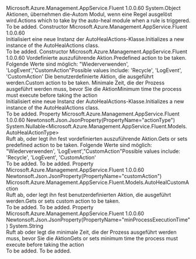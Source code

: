 <Type Name="AutoHealActions" FullName="Microsoft.Azure.Management.AppService.Fluent.Models.AutoHealActions">
  <TypeSignature Language="C#" Value="public class AutoHealActions" />
  <TypeSignature Language="ILAsm" Value=".class public auto ansi beforefieldinit AutoHealActions extends System.Object" />
  <TypeSignature Language="DocId" Value="T:Microsoft.Azure.Management.AppService.Fluent.Models.AutoHealActions" />
  <TypeSignature Language="VB.NET" Value="Public Class AutoHealActions" />
  <TypeSignature Language="F#" Value="type AutoHealActions = class" />
  <AssemblyInfo>
    <AssemblyName>Microsoft.Azure.Management.AppService.Fluent</AssemblyName>
    <AssemblyVersion>1.0.0.60</AssemblyVersion>
  </AssemblyInfo>
  <Base>
    <BaseTypeName>System.Object</BaseTypeName>
  </Base>
  <Interfaces />
  <Docs>
    <summary>
            <span data-ttu-id="04d50-101">Aktionen, übernehmen die-Autom Modul, wenn eine Regel ausgelöst wird.</span><span class="sxs-lookup"><span data-stu-id="04d50-101">Actions which to take by the auto-heal module when a rule is triggered.</span></span>
            </summary>
    <remarks>To be added.</remarks>
  </Docs>
  <Members>
    <Member MemberName=".ctor">
      <MemberSignature Language="C#" Value="public AutoHealActions ();" />
      <MemberSignature Language="ILAsm" Value=".method public hidebysig specialname rtspecialname instance void .ctor() cil managed" />
      <MemberSignature Language="DocId" Value="M:Microsoft.Azure.Management.AppService.Fluent.Models.AutoHealActions.#ctor" />
      <MemberSignature Language="VB.NET" Value="Public Sub New ()" />
      <MemberType>Constructor</MemberType>
      <AssemblyInfo>
        <AssemblyName>Microsoft.Azure.Management.AppService.Fluent</AssemblyName>
        <AssemblyVersion>1.0.0.60</AssemblyVersion>
      </AssemblyInfo>
      <Parameters />
      <Docs>
        <summary>
            <span data-ttu-id="04d50-102">Initialisiert eine neue Instanz der AutoHealActions-Klasse.</span><span class="sxs-lookup"><span data-stu-id="04d50-102">Initializes a new instance of the AutoHealActions class.</span></span>
            </summary>
        <remarks>To be added.</remarks>
      </Docs>
    </Member>
    <Member MemberName=".ctor">
      <MemberSignature Language="C#" Value="public AutoHealActions (Nullable&lt;Microsoft.Azure.Management.AppService.Fluent.Models.AutoHealActionType&gt; actionType = null, Microsoft.Azure.Management.AppService.Fluent.Models.AutoHealCustomAction customAction = null, string minProcessExecutionTime = null);" />
      <MemberSignature Language="ILAsm" Value=".method public hidebysig specialname rtspecialname instance void .ctor(valuetype System.Nullable`1&lt;valuetype Microsoft.Azure.Management.AppService.Fluent.Models.AutoHealActionType&gt; actionType, class Microsoft.Azure.Management.AppService.Fluent.Models.AutoHealCustomAction customAction, string minProcessExecutionTime) cil managed" />
      <MemberSignature Language="DocId" Value="M:Microsoft.Azure.Management.AppService.Fluent.Models.AutoHealActions.#ctor(System.Nullable{Microsoft.Azure.Management.AppService.Fluent.Models.AutoHealActionType},Microsoft.Azure.Management.AppService.Fluent.Models.AutoHealCustomAction,System.String)" />
      <MemberSignature Language="VB.NET" Value="Public Sub New (Optional actionType As Nullable(Of AutoHealActionType) = null, Optional customAction As AutoHealCustomAction = null, Optional minProcessExecutionTime As String = null)" />
      <MemberSignature Language="F#" Value="new Microsoft.Azure.Management.AppService.Fluent.Models.AutoHealActions : Nullable&lt;Microsoft.Azure.Management.AppService.Fluent.Models.AutoHealActionType&gt; * Microsoft.Azure.Management.AppService.Fluent.Models.AutoHealCustomAction * string -&gt; Microsoft.Azure.Management.AppService.Fluent.Models.AutoHealActions" Usage="new Microsoft.Azure.Management.AppService.Fluent.Models.AutoHealActions (actionType, customAction, minProcessExecutionTime)" />
      <MemberType>Constructor</MemberType>
      <AssemblyInfo>
        <AssemblyName>Microsoft.Azure.Management.AppService.Fluent</AssemblyName>
        <AssemblyVersion>1.0.0.60</AssemblyVersion>
      </AssemblyInfo>
      <Parameters>
        <Parameter Name="actionType" Type="System.Nullable&lt;Microsoft.Azure.Management.AppService.Fluent.Models.AutoHealActionType&gt;" />
        <Parameter Name="customAction" Type="Microsoft.Azure.Management.AppService.Fluent.Models.AutoHealCustomAction" />
        <Parameter Name="minProcessExecutionTime" Type="System.String" />
      </Parameters>
      <Docs>
        <param name="actionType"><span data-ttu-id="04d50-103">Vordefinierte auszuführende Aktion.</span><span class="sxs-lookup"><span data-stu-id="04d50-103">Predefined action to be taken.</span></span> <span data-ttu-id="04d50-104">Folgende Werte sind möglich: "Wiederverwenden', 'LogEvent',"CustomAction"</span><span class="sxs-lookup"><span data-stu-id="04d50-104">Possible values include: 'Recycle', 'LogEvent', 'CustomAction'</span></span></param>
        <param name="customAction"><span data-ttu-id="04d50-105">Die benutzerdefinierte Aktion, die ausgeführt werden.</span><span class="sxs-lookup"><span data-stu-id="04d50-105">Custom action to be taken.</span></span></param>
        <param name="minProcessExecutionTime"><span data-ttu-id="04d50-106">Minimale Zeit, die der Prozess ausgeführt werden muss, bevor Sie die Aktion</span><span class="sxs-lookup"><span data-stu-id="04d50-106">Minimum time the process must execute before taking the action</span></span></param>
        <summary>
            <span data-ttu-id="04d50-107">Initialisiert eine neue Instanz der AutoHealActions-Klasse.</span><span class="sxs-lookup"><span data-stu-id="04d50-107">Initializes a new instance of the AutoHealActions class.</span></span>
            </summary>
        <remarks>To be added.</remarks>
      </Docs>
    </Member>
    <Member MemberName="ActionType">
      <MemberSignature Language="C#" Value="public Nullable&lt;Microsoft.Azure.Management.AppService.Fluent.Models.AutoHealActionType&gt; ActionType { get; set; }" />
      <MemberSignature Language="ILAsm" Value=".property instance valuetype System.Nullable`1&lt;valuetype Microsoft.Azure.Management.AppService.Fluent.Models.AutoHealActionType&gt; ActionType" />
      <MemberSignature Language="DocId" Value="P:Microsoft.Azure.Management.AppService.Fluent.Models.AutoHealActions.ActionType" />
      <MemberSignature Language="VB.NET" Value="Public Property ActionType As Nullable(Of AutoHealActionType)" />
      <MemberSignature Language="F#" Value="member this.ActionType : Nullable&lt;Microsoft.Azure.Management.AppService.Fluent.Models.AutoHealActionType&gt; with get, set" Usage="Microsoft.Azure.Management.AppService.Fluent.Models.AutoHealActions.ActionType" />
      <MemberType>Property</MemberType>
      <AssemblyInfo>
        <AssemblyName>Microsoft.Azure.Management.AppService.Fluent</AssemblyName>
        <AssemblyVersion>1.0.0.60</AssemblyVersion>
      </AssemblyInfo>
      <Attributes>
        <Attribute>
          <AttributeName>Newtonsoft.Json.JsonProperty(PropertyName="actionType")</AttributeName>
        </Attribute>
      </Attributes>
      <ReturnValue>
        <ReturnType>System.Nullable&lt;Microsoft.Azure.Management.AppService.Fluent.Models.AutoHealActionType&gt;</ReturnType>
      </ReturnValue>
      <Docs>
        <summary>
            <span data-ttu-id="04d50-108">Ruft ab, oder legt ihn fest vordefinierten auszuführende Aktion.</span><span class="sxs-lookup"><span data-stu-id="04d50-108">Gets or sets predefined action to be taken.</span></span> <span data-ttu-id="04d50-109">Folgende Werte sind möglich: "Wiederverwenden', 'LogEvent',"CustomAction"</span><span class="sxs-lookup"><span data-stu-id="04d50-109">Possible values include: 'Recycle', 'LogEvent', 'CustomAction'</span></span>
            </summary>
        <value>To be added.</value>
        <remarks>To be added.</remarks>
      </Docs>
    </Member>
    <Member MemberName="CustomAction">
      <MemberSignature Language="C#" Value="public Microsoft.Azure.Management.AppService.Fluent.Models.AutoHealCustomAction CustomAction { get; set; }" />
      <MemberSignature Language="ILAsm" Value=".property instance class Microsoft.Azure.Management.AppService.Fluent.Models.AutoHealCustomAction CustomAction" />
      <MemberSignature Language="DocId" Value="P:Microsoft.Azure.Management.AppService.Fluent.Models.AutoHealActions.CustomAction" />
      <MemberSignature Language="VB.NET" Value="Public Property CustomAction As AutoHealCustomAction" />
      <MemberSignature Language="F#" Value="member this.CustomAction : Microsoft.Azure.Management.AppService.Fluent.Models.AutoHealCustomAction with get, set" Usage="Microsoft.Azure.Management.AppService.Fluent.Models.AutoHealActions.CustomAction" />
      <MemberType>Property</MemberType>
      <AssemblyInfo>
        <AssemblyName>Microsoft.Azure.Management.AppService.Fluent</AssemblyName>
        <AssemblyVersion>1.0.0.60</AssemblyVersion>
      </AssemblyInfo>
      <Attributes>
        <Attribute>
          <AttributeName>Newtonsoft.Json.JsonProperty(PropertyName="customAction")</AttributeName>
        </Attribute>
      </Attributes>
      <ReturnValue>
        <ReturnType>Microsoft.Azure.Management.AppService.Fluent.Models.AutoHealCustomAction</ReturnType>
      </ReturnValue>
      <Docs>
        <summary>
            <span data-ttu-id="04d50-110">Ruft ab, oder legt ihn fest benutzerdefinierten Aktion, die ausgeführt werden.</span><span class="sxs-lookup"><span data-stu-id="04d50-110">Gets or sets custom action to be taken.</span></span>
            </summary>
        <value>To be added.</value>
        <remarks>To be added.</remarks>
      </Docs>
    </Member>
    <Member MemberName="MinProcessExecutionTime">
      <MemberSignature Language="C#" Value="public string MinProcessExecutionTime { get; set; }" />
      <MemberSignature Language="ILAsm" Value=".property instance string MinProcessExecutionTime" />
      <MemberSignature Language="DocId" Value="P:Microsoft.Azure.Management.AppService.Fluent.Models.AutoHealActions.MinProcessExecutionTime" />
      <MemberSignature Language="VB.NET" Value="Public Property MinProcessExecutionTime As String" />
      <MemberSignature Language="F#" Value="member this.MinProcessExecutionTime : string with get, set" Usage="Microsoft.Azure.Management.AppService.Fluent.Models.AutoHealActions.MinProcessExecutionTime" />
      <MemberType>Property</MemberType>
      <AssemblyInfo>
        <AssemblyName>Microsoft.Azure.Management.AppService.Fluent</AssemblyName>
        <AssemblyVersion>1.0.0.60</AssemblyVersion>
      </AssemblyInfo>
      <Attributes>
        <Attribute>
          <AttributeName>Newtonsoft.Json.JsonProperty(PropertyName="minProcessExecutionTime")</AttributeName>
        </Attribute>
      </Attributes>
      <ReturnValue>
        <ReturnType>System.String</ReturnType>
      </ReturnValue>
      <Docs>
        <summary>
            <span data-ttu-id="04d50-111">Ruft ab oder legt die minimale Zeit, die der Prozess ausgeführt werden muss, bevor Sie die Aktion</span><span class="sxs-lookup"><span data-stu-id="04d50-111">Gets or sets minimum time the process must execute before taking the action</span></span>
            </summary>
        <value>To be added.</value>
        <remarks>To be added.</remarks>
      </Docs>
    </Member>
  </Members>
</Type>